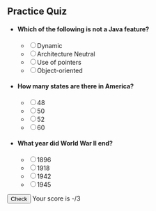 <link rel="stylesheet" href="{{ '/assets/css/quiz.css?v=' | append: site.github.build_revision | relative_url }}">

<h2>Practice Quiz</h2>
<ul class="quiz">
  <li>
      <h4>Which of the following is not a Java feature?</h4>
      <ul class="choices">
          <li>
              <label
                  ><input type="radio" name="question0" value="A" /><span
                      >Dynamic</span
                  ></label
              >
          </li>
          <li>
              <label
                  ><input type="radio" name="question0" value="B" /><span
                      >Architecture Neutral</span
                  ></label
              >
          </li>
          <li>
              <label
                  ><input type="radio" name="question0" value="C" /><span
                      >Use of pointers</span
                  ></label
              >
          </li>
          <li>
              <label
                  ><input type="radio" name="question0" value="D" /><span
                      >Object-oriented</span
                  ></label
              >
          </li>
      </ul>
  </li>
  <li>
      <h4>How many states are there in America?</h4>
      <ul class="choices">
          <li>
              <label
                  ><input type="radio" name="question1" value="A" /><span
                      >48</span
                  ></label
              >
          </li>
          <li>
              <label
                  ><input type="radio" name="question1" value="B" /><span
                      >50</span
                  ></label
              >
          </li>
          <li>
              <label
                  ><input type="radio" name="question1" value="C" /><span
                      >52</span
                  ></label
              >
          </li>
          <li>
              <label
                  ><input type="radio" name="question1" value="D" /><span
                      >60</span
                  ></label
              >
          </li>
      </ul>
  </li>
  <li>
      <h4>What year did World War II end?</h4>
      <ul class="choices">
          <li>
              <label
                  ><input type="radio" name="question2" value="A" /><span
                      >1896</span
                  ></label
              >
          </li>
          <li>
              <label
                  ><input type="radio" name="question2" value="B" /><span
                      >1918</span
                  ></label
              >
          </li>
          <li>
              <label
                  ><input type="radio" name="question2" value="C" /><span
                      >1942</span
                  ></label
              >
          </li>
          <li>
              <label
                  ><input type="radio" name="question2" value="D" /><span
                      >1945</span
                  ></label
              >
          </li>
      </ul>
  </li>
</ul>
<button class="view-results" onclick="returnScore()">Check</button>
<span id="myresults" class="my-results">Your score is -/3</span>

<script>
  // Answer sheet
var answers = ["C", "B", "D"],
    tot = answers.length;
function getCheckedValue(radioName) {
    var radios = document.getElementsByName(radioName);
    for (var y = 0; y < radios.length; y++)
        if (radios[y].checked) return radios[y].value;
}
function getScore() {
    var score = 0;
    for (var i = 0; i < tot; i++)
        if (getCheckedValue("question" + i) === answers[i]) score += 1;
    return score;
}
function returnScore() {
    document.getElementById("myresults").innerHTML =
        "Your score is " + getScore() + "/" + tot;
    if (getScore() > 2) {
        console.log("Bravo");
    }
}
</script>
